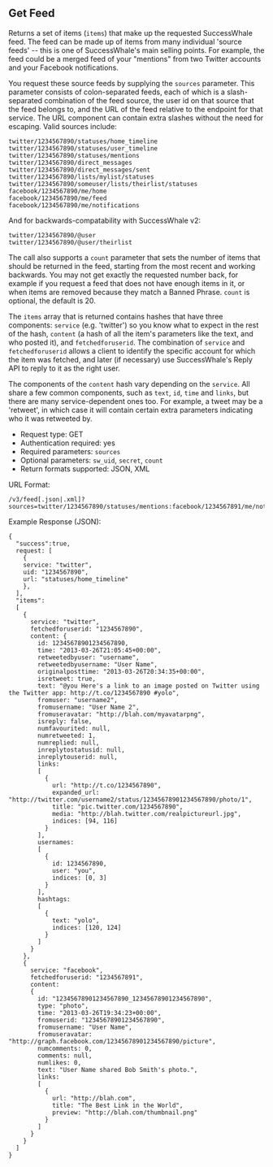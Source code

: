Get Feed
--------

Returns a set of items (`items`) that make up the requested SuccessWhale feed. The feed can be made up of items from many individual 'source feeds' -- this is one of SuccessWhale's main selling points. For example, the feed could be a merged feed of your "mentions" from two Twitter accounts and your Facebook notifications.

You request these source feeds by supplying the `sources` parameter. This parameter consists of colon-separated feeds, each of which is a slash-separated combination of the feed source, the user id on that source that the feed belongs to, and the URL of the feed relative to the endpoint for that service. The URL component can contain extra slashes without the need for escaping. Valid sources include:

    twitter/1234567890/statuses/home_timeline
    twitter/1234567890/statuses/user_timeline
    twitter/1234567890/statuses/mentions
    twitter/1234567890/direct_messages
    twitter/1234567890/direct_messages/sent
    twitter/1234567890/lists/mylist/statuses
    twitter/1234567890/someuser/lists/theirlist/statuses
    facebook/1234567890/me/home
    facebook/1234567890/me/feed
    facebook/1234567890/me/notifications

And for backwards-compatability with SuccessWhale v2:

    twitter/1234567890/@user
    twitter/1234567890/@user/theirlist

The call also supports a `count` parameter that sets the number of items that should be returned in the feed, starting from the most recent and working backwards. You may not get exactly the requested number back, for example if you request a feed that does not have enough items in it, or when items are removed because they match a Banned Phrase. `count` is optional, the default is 20.

The `items` array that is returned contains hashes that have three components: `service` (e.g. 'twitter') so you know what to expect in the rest of the hash, `content` (a hash of all the item's parameters like the text, and who posted it), and `fetchedforuserid`. The combination of `service` and `fetchedforuserid` allows a client to identify the specific account for which the item was fetched, and later (if necessary) use SuccessWhale's Reply API to reply to it as the right user.

The components of the `content` hash vary depending on the `service`. All share a few common components, such as `text`, `id`, `time` and `links`, but there are many service-dependent ones too. For example, a tweet may be a 'retweet', in which case it will contain certain extra parameters indicating who it was retweeted by.

* Request type: GET
* Authentication required: yes
* Required parameters: `sources`
* Optional parameters: `sw_uid`, `secret`, `count`
* Return formats supported: JSON, XML

URL Format:

    /v3/feed[.json|.xml]?sources=twitter/1234567890/statuses/mentions:facebook/1234567891/me/notifications&count=1

Example Response (JSON):

    {
      "success":true,
      request: [
        {
        service: "twitter",
        uid: "1234567890",
        url: "statuses/home_timeline"
        },
      ],
      "items":
      [
        {
          service: "twitter",
          fetchedforuserid: "1234567890",
          content: {
            id: 12345678901234567890,
            time: "2013-03-26T21:05:45+00:00",
            retweetedbyuser: "username",
            retweetedbyusername: "User Name",
            originalposttime: "2013-03-26T20:34:35+00:00",
            isretweet: true,
            text: "@you Here's a link to an image posted on Twitter using the Twitter app: http://t.co/1234567890 #yolo",
            fromuser: "username2",
            fromusername: "User Name 2",
            fromuseravatar: "http://blah.com/myavatarpng",
            isreply: false,
            numfavourited: null,
            numretweeted: 1,
            numreplied: null,
            inreplytostatusid: null,
            inreplytouserid: null,
            links:
            [
              {
                url: "http://t.co/1234567890",
                expanded_url: "http://twitter.com/username2/status/12345678901234567890/photo/1",
                title: "pic.twitter.com/1234567890",
                media: "http://blah.twitter.com/realpictureurl.jpg",
                indices: [94, 116]
              }
            ],
            usernames:
            [
              {
                id: 1234567890,
                user: "you",
                indices: [0, 3]
              }
            ],
            hashtags:
            [
              {
                text: "yolo",
                indices: [120, 124]
              }
            ]
          }
        },
        {
          service: "facebook",
          fetchedforuserid: "1234567891",
          content:
          {
            id: "12345678901234567890_12345678901234567890",
            type: "photo",
            time: "2013-03-26T19:34:23+00:00",
            fromuserid: "12345678901234567890",
            fromusername: "User Name",
            fromuseravatar: "http://graph.facebook.com/12345678901234567890/picture",
            numcomments: 0,
            comments: null,
            numlikes: 0,
            text: "User Name shared Bob Smith's photo.",
            links:
            [
              {
                url: "http://blah.com",
                title: "The Best Link in the World",
                preview: "http://blah.com/thumbnail.png"
              }
            ]
          }
        }
      ]
    }